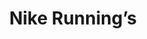 ---
collection_archive: true
collection_awards: []
collection_category:
  - Portraits
  - Stock
  - Sports + Athletes
  - Color
collection_content: 
collection_cover: https://d1sf55qlb7p6hz.cloudfront.net/fred-1.jpg
collection_cover_mobile: https://d1sf55qlb7p6hz.cloudfront.net/verticalcovers-29.jpg
collection_description: >-
  As a new face of Nike Running, Kerley is ranked #1 in the world in the 400.
  With a personal best of 43.70, he is inching closer to being the first ever to
  break the 43 second mark. Watch for him to take the gold in this year’s Tokyo
  Olympic Games.
collection_description_alignment: center
collection_exhibition: []
collection_filter: Commissioned + Stock
collection_hidden: false
collection_meta: Fred Kerley 
collection_press: []
collection_preview:
  - https://d1sf55qlb7p6hz.cloudfront.net/Fred_covers-1-1.jpg
  - https://d1sf55qlb7p6hz.cloudfront.net/Fred_covers-2-1.jpg
  - https://d1sf55qlb7p6hz.cloudfront.net/Fred_covers-3-1.jpg
  - https://d1sf55qlb7p6hz.cloudfront.net/Fred_covers-4-1.jpg
cover_image: https://d1sf55qlb7p6hz.cloudfront.net/social-29.jpg
date: 
hide_footer: true
layout: blocks
logo: 
navigation_theme: white
px_extra: true
slug: collections/Fred-Kerley 
theme_color: FFC1C7
theme_color_all_works: FFB5BD
title: Nike Running’s 
collection_blocks:
  - _bookshop_name: collections/media-row-start
    row_alignment: between
  - _bookshop_name: collections/media-element
    block: media-element
    color: A0ECEC
    image: https://d1sf55qlb7p6hz.cloudfront.net/fred-1.jpg
    margin_left: 35
    margin_right: 0
    margin_y: 100
    width: 50
  - _bookshop_name: collections/media-row
    row_alignment: between
  - _bookshop_name: collections/media-element
    block: media-element
    color: FBF0DD
    image: https://d1sf55qlb7p6hz.cloudfront.net/fred-2.jpg
    margin_left: 10
    margin_y: 100
    width: 30
  - _bookshop_name: collections/media-element
    block: media-element
    color: D3E7AF
    image: https://d1sf55qlb7p6hz.cloudfront.net/fred-3.jpg
    margin_right: 5
    margin_y: 300
    width: 50
  - _bookshop_name: collections/media-row
    row_alignment: between
  - _bookshop_name: collections/media-element
    block: media-element
    color: FFD5DD
    image: https://d1sf55qlb7p6hz.cloudfront.net/fred-4.jpg
    margin_left: 35
    margin_y: 100
    width: 25
  - _bookshop_name: collections/media-row
    row_alignment: between
  - _bookshop_name: collections/media-element
    block: media-element
    color: FBECE4
    image: https://d1sf55qlb7p6hz.cloudfront.net/fred-5.jpg
    margin_left: 5
    margin_right: 0
    margin_y: 100
    width: 40
  - _bookshop_name: collections/media-element
    block: media-element
    color: C5E4F2
    image: https://d1sf55qlb7p6hz.cloudfront.net/fred-6.jpg
    margin_right: 5
    margin_y: 300
    width: 40
  - _bookshop_name: collections/media-row-end
---